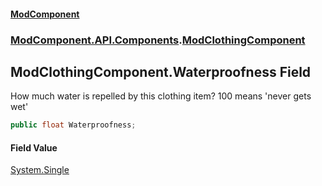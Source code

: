 #### [ModComponent](index.md 'index')
### [ModComponent.API.Components](index.md#ModComponent.API.Components 'ModComponent.API.Components').[ModClothingComponent](ModClothingComponent.md 'ModComponent.API.Components.ModClothingComponent')

## ModClothingComponent.Waterproofness Field

How much water is repelled by this clothing item? 100 means 'never gets wet'

```csharp
public float Waterproofness;
```

#### Field Value
[System.Single](https://docs.microsoft.com/en-us/dotnet/api/System.Single 'System.Single')